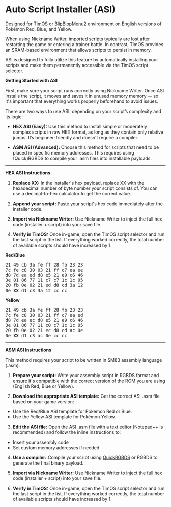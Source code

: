 # Auto Script Installer (ASI)
Designed for [TimOS](https://glitchcity.wiki/wiki/Guides:Nickname_Writer_Codes#Installing_a_RAM_writer_environment_(TimOS)) or [BlipBlopMenu2](https://github.com/M4n0zz/BlipBlopMenu2) environment on English versions of Pokémon Red, Blue, and Yellow.

When using Nickname Writer, imported scripts typically are lost after restarting the game or entering a trainer battle. In contrast, TimOS provides an SRAM-based environment that allows scripts to persist in memory.

ASI is designed to fully utilize this feature by automatically installing your scripts and make them permanently accessible via the TimOS script selector.


**Getting Started with ASI**

First, make sure your script runs correctly using Nickname Writer. Once ASI installs the script, it moves and saves it in unused memory memory — so it's important that everything works properly beforehand to avoid issues.

There are two ways to use ASI, depending on your script’s complexity and its logic:

- **HEX ASI (Easy):**
Use this method to install simple or moderately complex scripts in raw HEX format, as long as they contain only relative jumps. It’s beginner-friendly and doesn't require a compiler.

- **ASM ASI (Advanced):**
Choose this method for scripts that need to be placed in specific memory addresses. This requires using (Quick)RGBDS to compile your .asm files into installable payloads.

-----

**HEX ASI Instructions**
1. **Replace XX:**
In the installer's hex payload, replace XX with the hexadecimal number of byte number your script consists of.
You can use a decimal-to-hex calculator to get the correct value.

2. **Append your script:**
Paste your script's hex code immediately after the installer code.

3. **Import via Nickname Writer:**
Use Nickname Writer to inject the full hex code (installer + script) into your save file.

4. **Verify in TimOS:**
Once in-game, open the TimOS script selector and run the last script in the list.
If everything worked correctly, the total number of available scripts should have increased by 1.



**Red/Blue**
<pre style="font-family: monospace;">
21 49 cb 3a fe ff 28 fb 23 23  
7c fe c8 30 03 21 ff c7 ea ee  
d8 7d ea ed d8 e5 21 e9 c6 46  
3e 01 86 77 11 c7 c7 1c 1c 05  
20 fb 0e 02 21 ed d8 cd 3a 12  
0e <b>XX</b> d1 c3 3a 12 cc cc 
</pre>

**Yellow**
<pre style="font-family: monospace;">
21 49 cb 3a fe ff 28 fb 23 23  
7c fe c8 30 03 21 ff c7 ea ed  
d8 7d ea ec d8 e5 21 e9 c6 46  
3e 01 86 77 11 c0 c7 1c 1c 05  
20 fb 0e 02 21 ec d8 cd ac 0e  
0e <b>XX</b> d1 c3 ac 0e cc cc 
</pre>
-----

**ASM ASI Instructions**

This method requires your script to be written in SM83 assembly language (.asm).

1. **Prepare your script:**
Write your assembly script in RGBDS format and ensure it's compatible with the correct version of the ROM you are using (English Red, Blue or Yellow).

2. **Download the appropriate ASI template:**
Get the correct ASI .asm file based on your game version:
- Use the Red/Blue ASI template for Pokémon Red or Blue.
- Use the Yellow ASI template for Pokémon Yellow.

3. **Edit the ASI file:**
Open the ASI .asm file with a text editor (Notepad++ is recommended) and follow the inline instructions to:
- Insert your assembly code
- Set custom memory addresses if needed

4. **Use a compiler:**
Compile your script using [QuickRGBDS](https://github.com/M4n0zz/QuickRGBDS) or RGBDS to generate the final binary payload.

5. **Import via Nickname Writer:**
Use Nickname Writer to inject the full hex code (installer + script) into your save file.

6. **Verify in TimOS:**
Once in-game, open the TimOS script selector and run the last script in the list.
If everything worked correctly, the total number of available scripts should have increased by 1.




